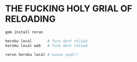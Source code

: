 #	THE FUCKING HOLY GRIAL OF RELOADING

```bash
gem install rerun

heroku local       # fuck dont reload
heroku local web   # fuck dont reload

rerun heroku local # ouuuu yeah!!
```